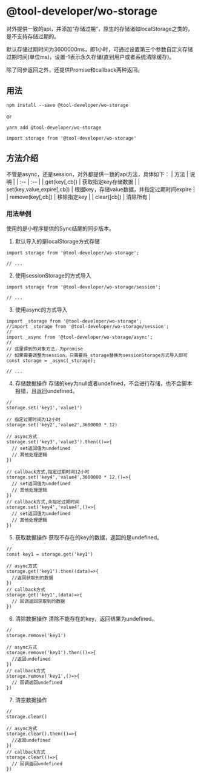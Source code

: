 # @tool-developer/wo-storage

对外提供一致的api，并添加“存储过期”，原生的存储诸如localStorage之类的，是不支持存储过期的。

默认存储过期时间为3600000ms，即1小时，可通过设置第三个参数自定义存储过期时间(单位ms)，设置-1表示永久存储(直到用户或者系统清除缓存)。

除了同步返回之外，还提供Promise和callback两种返回。


## 用法
```
npm install --save @tool-developer/wo-storage
```
or
```
yarn add @tool-developer/wo-storage
```

```
import storage from '@tool-developer/wo-storage'

```

## 方法介绍
不管是async，还是session，对外都提供一致的api方法，具体如下：
| 方法	| 说明 | 
| :-- | :-- | 
| get(key[,cb])	| 获取指定key存储数据 | 
| set(key,value,expire[,cb])	| 根据key，存储value数据，并指定过期时间expire | 
| remove(key[,cb])	| 移除指定key | 
| clear([cb])	| 清除所有 | 


### 用法举例
使用的是小程序提供的Sync结尾的同步版本。

1. 默认导入的是localStorage方式存储
```
import storage from '@tool-developer/wo-storage';

// ...
```

2. 使用sessionStorage的方式导入
```
import storage from '@tool-developer/wo-storage/session';

// ...
```

3. 使用async的方式导入
```
import _storage from '@tool-developer/wo-storage';
//import _storage from '@tool-developer/wo-storage/session';
//
import _async from '@tool-developer/wo-storage/async';
//
// 这里得到的对象方法，为promise
// 如果需要调整为session，只需要将_storage替换为sessionStorage方式导入即可
const storage = _async(_storage);

// ...
```

4. 存储数据操作
存储的key为null或者undefined，不会进行存储，也不会脚本报错，且返回undefined。
```
// 
storage.set('key1','value1')

// 指定过期时间为12小时
storage.set('key2','value2',3600000 * 12)

// async方式
storage.set('key3','value3').then(()=>{
  // set返回值为undefined
  // 其他处理逻辑
})

// callback方式,指定过期时间12小时
storage.set('key4','value4',3600000 * 12,()=>{
  // set返回值为undefined
  // 其他处理逻辑
})
// callback方式,未指定过期时间
storage.set('key4','value4',()=>{
  // set返回值为undefined
  // 其他处理逻辑
})
```

5. 获取数据操作
获取不存在的key的数据，返回的是undefined。
```
//
const key1 = storage.get('key1')

// async方式
storage.get('key1').then((data)=>{
  //返回获取到的数据
})
// callback方式
storage.get('key1',(data)=>{
  // 回调返回获取到的数据
})
```

6. 清除数据操作
清除不能存在的key，返回结果为undefined。
```
//
storage.remove('key1')

// async方式
storage.remove('key1').then(()=>{
  //返回undefined
})
// callback方式
storage.remove('key1',()=>{
  // 回调返回undefined
})
```

7. 清空数据操作
```
//
storage.clear()

// async方式
storage.clear().then(()=>{
  //返回undefined
})
// callback方式
storage.clear(()=>{
  // 回调返回undefined
})
```
